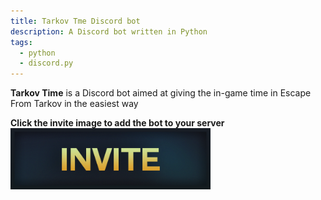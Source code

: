 ```yaml
---
title: Tarkov Tme Discord bot
description: A Discord bot written in Python
tags:
  - python
  - discord.py
---
```


**Tarkov Time** is a Discord bot aimed at giving the in-game time in Escape From Tarkov in the easiest way

**Click the invite image to add the bot to your server**
<br />
[<img width="320" height="" align="left" style="float: left; margin: 0 10px 0 0;" alt="Tarkov Time" src="https://raw.githubusercontent.com/Tarkov-Helper/Database/main/images/assets/InviteBanner.png" />](https://discord.com/api/oauth2/authorize?client_id=1080799187458867280&permissions=8&scope=bot%20applications.commands)
